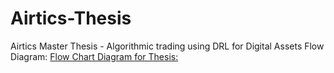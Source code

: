 # Airtics-Thesis
Airtics Master Thesis - Algorithmic trading using DRL for Digital Assets
Flow Diagram: 
[Flow Chart Diagram for Thesis:](https://miro.com/app/board/uXjVKH21GtA=/)

